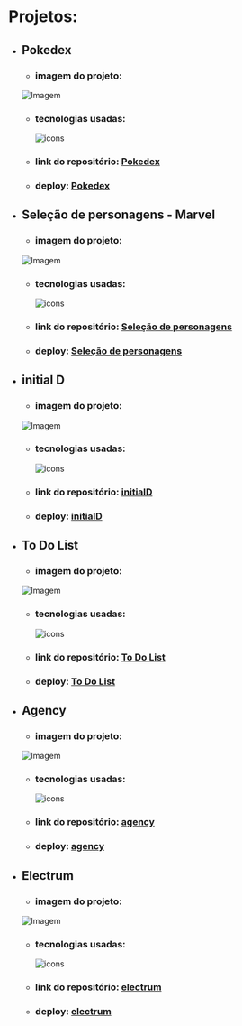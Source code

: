 # Projetos:

- ## Pokedex
    - ### imagem do projeto:
    ![Imagem](https://kevenshtk.github.io/Projetos/pokedex/src/img/telaPokedex.png)
    - ### tecnologias usadas: 
        <img src="https://skillicons.dev/icons?i=html,css,js" alt="icons"/>
    - ### link do repositório: [Pokedex](https://github.com/Kevenshtk/Projetos/tree/main/pokedex)
    - ### deploy: [Pokedex](https://kevenshtk.github.io/Projetos/pokedex/index.html)



- ## Seleção de personagens - Marvel
    - ### imagem do projeto:
    ![Imagem](https://kevenshtk.github.io/Projetos/marvel/src/img/telaSelecao.png)
    - ### tecnologias usadas: 
        <img src="https://skillicons.dev/icons?i=html,css,js" alt="icons"/>
    - ### link do repositório: [Seleção de personagens](https://github.com/Kevenshtk/Projetos/tree/main/marvel)
    - ### deploy: [Seleção de personagens](https://kevenshtk.github.io/Projetos/marvel/index.html)



- ## initial D
    - ### imagem do projeto:
    ![Imagem](https://kevenshtk.github.io/Projetos/initialD/img/telaInitialD.png)
    - ### tecnologias usadas: 
        <img src="https://skillicons.dev/icons?i=html,css,js" alt="icons"/>
    - ### link do repositório: [initialD](https://github.com/Kevenshtk/Projetos/tree/main/initialD)
    - ### deploy: [initialD](https://kevenshtk.github.io/Projetos/initialD/index.html)



- ## To Do List
    - ### imagem do projeto:
    ![Imagem](https://kevenshtk.github.io/Projetos/toDoList/src/img/telaToDoList.png)
    - ### tecnologias usadas: 
        <img src="https://skillicons.dev/icons?i=html,sass,bootstrap,js,nodejs" alt="icons"/>
    - ### link do repositório: [To Do List](https://github.com/Kevenshtk/Projetos/tree/main/toDoList)
    - ### deploy: [To Do List](https://kevenshtk.github.io/Projetos/toDoList/index.html)



- ## Agency
    - ### imagem do projeto:
    ![Imagem](https://kevenshtk.github.io/Projetos/agency/img/telaAgency.png)
    - ### tecnologias usadas: 
        <img src="https://skillicons.dev/icons?i=html,sass" alt="icons"/>
    - ### link do repositório: [agency](https://github.com/Kevenshtk/Projetos/tree/main/agency)
    - ### deploy: [agency](https://kevenshtk.github.io/Projetos/agency/index.html)



- ## Electrum
    - ### imagem do projeto:
    ![Imagem](https://kevenshtk.github.io/Projetos/electrum/img/telaElectrum.png)
    - ### tecnologias usadas: 
        <img src="https://skillicons.dev/icons?i=html,sass" alt="icons"/>
    - ### link do repositório: [electrum](https://github.com/Kevenshtk/Projetos/tree/main/electrum)
    - ### deploy: [electrum](https://kevenshtk.github.io/Projetos/electrum/index.html)
